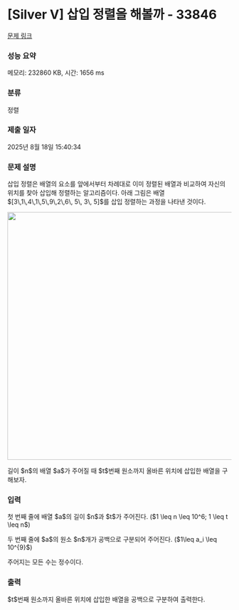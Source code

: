 # [Silver V] 삽입 정렬을 해볼까 - 33846 

[문제 링크](https://www.acmicpc.net/problem/33846) 

### 성능 요약

메모리: 232860 KB, 시간: 1656 ms

### 분류

정렬

### 제출 일자

2025년 8월 18일 15:40:34

### 문제 설명

<p>삽입 정렬은 배열의 요소를 앞에서부터 차례대로 이미 정렬된 배열과 비교하여 자신의 위치를 찾아 삽입해 정렬하는 알고리즘이다. 아래 그림은 배열 $[3\,1\,4\,1\,5\,9\,2\,6\, 5\, 3\, 5]$를 삽입 정렬하는 과정을 나타낸 것이다.</p>

<p style="text-align: center;"><img alt="" src="https://upload.acmicpc.net/163adea6-0168-4560-b8a2-14dcf5309296/-/preview/" style="height: 557px; width: 800px;"></p>

<p>길이 $n$의 배열 $a$가 주어질 때 $t$번째 원소까지 올바른 위치에 삽입한 배열을 구해보자.</p>

### 입력 

 <p>첫 번째 줄에 배열 $a$의 길이 $n$과 $t$가 주어진다. ($1 \leq n \leq 10^6; 1 \leq t \leq n$) </p>

<p>두 번째 줄에 $a$의 원소 $n$개가 공백으로 구분되어 주어진다. ($1\leq a_i \leq 10^{9}$) </p>

<p>주어지는 모든 수는 정수이다.</p>

### 출력 

 <p>$t$번째 원소까지 올바른 위치에 삽입한 배열을 공백으로 구분하여 출력한다.</p>

